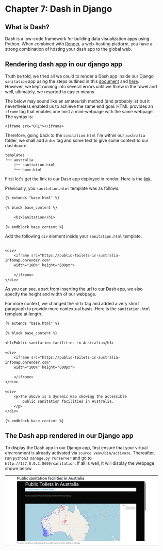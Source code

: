# Chapter 7: Dash in Django 

## What is Dash?

Dash is a low-code framework for building data visualization apps using Python. When combined with [Render](https://render.com/), a web-hosting platform, you have a strong combination of hosting your dash app to the global web.


## Rendering dash app in our django app

Truth be told, we tried all we could to render a Dash app inside our Django `sanitation` app using the steps outlined in this [document](https://www.etemkeskin.com/index.php/2020/11/08/how-is-dash-plotly-data-visualization-framework-used-in-django/?utm_source=pocket_shared) and [here](https://www.etemkeskin.com/index.php/2020/11/08/how-is-dash-plotly-data-visualization-framework-used-in-django/?utm_source=pocket_shared). However, we kept running into several errors until we threw in the towel and well, ultimately, we resorted to easier means. 

The below may sound like an amateurish method (and probably is) but it nevertheless enabled us to achieve the same end goal. HTML provides an `iframe` tag that enables one host a mini-webpage with the same webpage. The syntax is:

```
<iframe src="URL"></iframe>
```

Therefore, going back to the `sanitation.html` file within our `australia` folder, we shall add a `div` tag and some text to give some context to our dashboard.

```
templates
└── australia
    ├── sanitation.html
    └── home.html

```

First let's get the link to our Dash app deployed in render. Here is the [link](https://public-toilets-in-australia-infomap.onrender.com/). 

Previously, you `sanitation.html` template was as follows:

```
{% extends "base.html" %}

{% block base_content %}

    <h1>Sanitation</h1>

{% endblock base_content %}

```

Add the following `div` element inside your `sanitation.html` template. 

```

<div>
    <iframe src="https://public-toilets-in-australia-infomap.onrender.com" 
    width="100%" height="600px">

    </iframe>
</div>
```

As you can see, apart from inserting the url to our Dash app, we also specify the height and width of our webpage. 

For more context, we changed the `<h1>` tag and added a very short paragraph to provide more contextual basis. Here is the `sanitation.html` template at length.

```
{% extends "base.html" %}

{% block base_content %}

<h1>Public sanitation facilities in Australia</h1>

<div>
    <iframe src="https://public-toilets-in-australia-infomap.onrender.com" 
    width="100%" height="600px">

    </iframe>
</div>

<div>
    <p>The above is a dynamic map showing the accessible 
        public sanitation facilities in Australia.
    </p>
</div>

{% endblock base_content %}

```

## The Dash app rendered in our Django app

To display the Dash app in our Django app, first ensure that your virtual environment is already activated via `source venv/bin/activate`. Thereafter, run `python3 manage.py runserver` and go to `http://127.0.0.1:8000/sanitation`. If all is well, it will display the webpage shown below.


![](./images/dash_app_sanitation.PNG)



